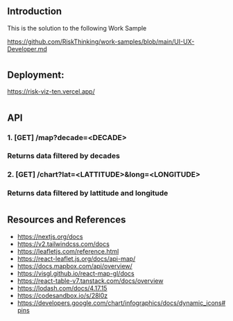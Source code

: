 ## Introduction
This is the solution to the following Work Sample

https://github.com/RiskThinking/work-samples/blob/main/UI-UX-Developer.md

#
## Deployment: 
https://risk-viz-ten.vercel.app/

#

## API
### 1. [GET] /map?decade=\<DECADE>
### Returns data filtered by decades

### 2. [GET] /chart?lat=\<LATTITUDE>&long=\<LONGITUDE>
###  Returns data filtered by lattitude and longitude

#
## Resources and References
- https://nextjs.org/docs
- https://v2.tailwindcss.com/docs
- https://leafletjs.com/reference.html
- https://react-leaflet.js.org/docs/api-map/
- https://docs.mapbox.com/api/overview/
- https://visgl.github.io/react-map-gl/docs
- https://react-table-v7.tanstack.com/docs/overview
- https://lodash.com/docs/4.17.15
- https://codesandbox.io/s/28l0z
- https://developers.google.com/chart/infographics/docs/dynamic_icons#pins